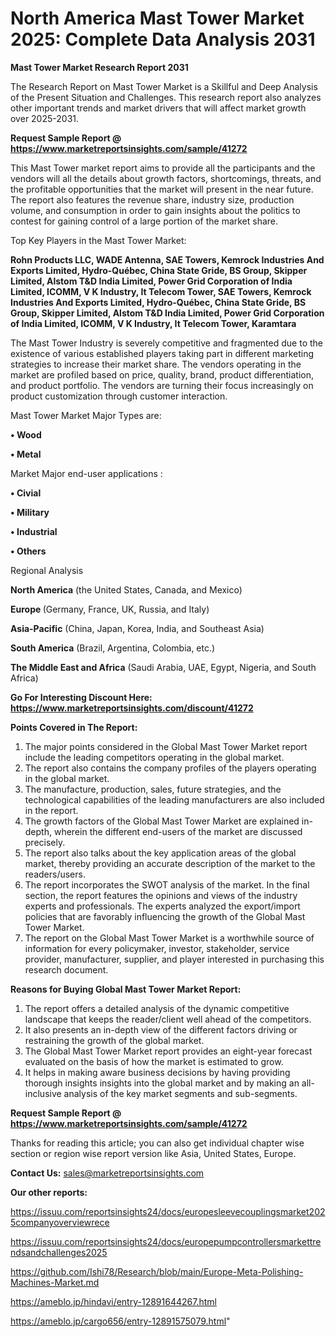 # North America Mast Tower Market 2025: Complete Data Analysis 2031

<strong>Mast Tower Market Research Report 2031</strong>

The Research Report on Mast Tower Market is a Skillful and Deep Analysis of the Present Situation and Challenges. This research report also analyzes other important trends and market drivers that will affect market growth over 2025-2031.

<strong>Request Sample Report @ <a href=https://www.marketreportsinsights.com/sample/41272>https://www.marketreportsinsights.com/sample/41272</a></strong>

This Mast Tower market report aims to provide all the participants and the vendors will all the details about growth factors, shortcomings, threats, and the profitable opportunities that the market will present in the near future. The report also features the revenue share, industry size, production volume, and consumption in order to gain insights about the politics to contest for gaining control of a large portion of the market share.

Top Key Players in the Mast Tower Market:

<strong>Rohn Products LLC, WADE Antenna, SAE Towers, Kemrock Industries And Exports Limited, Hydro-Québec, China State Gride, BS Group, Skipper Limited, Alstom T&D India Limited, Power Grid Corporation of India Limited, ICOMM, V K Industry, It Telecom Tower, SAE Towers, Kemrock Industries And Exports Limited, Hydro-Québec, China State Gride, BS Group, Skipper Limited, Alstom T&D India Limited, Power Grid Corporation of India Limited, ICOMM, V K Industry, It Telecom Tower, Karamtara</strong>

The Mast Tower Industry is severely competitive and fragmented due to the existence of various established players taking part in different marketing strategies to increase their market share. The vendors operating in the market are profiled based on price, quality, brand, product differentiation, and product portfolio. The vendors are turning their focus increasingly on product customization through customer interaction.

Mast Tower Market Major Types are:

<strong>•  Wood

•  Metal</strong>

Market Major end-user applications :

<strong>•  Civial

•  Military

•  Industrial

•  Others</strong>

Regional Analysis

</u><strong><b>North America</b></strong> (the United States, Canada, and Mexico)

<strong><b>Europe </b></strong>(Germany, France, UK, Russia, and Italy)

<strong><b>Asia-Pacific</b></strong> (China, Japan, Korea, India, and Southeast Asia)

<strong><b>South America</b></strong> (Brazil, Argentina, Colombia, etc.)

<strong><b>The Middle East and Africa</b></strong> (Saudi Arabia, UAE, Egypt, Nigeria, and South Africa)

<strong>Go For Interesting Discount Here: <a href=https://www.marketreportsinsights.com/discount/41272>https://www.marketreportsinsights.com/discount/41272</a></strong>

<strong>Points Covered in The Report:</strong>
<ol>
  <li>The major points considered in the Global Mast Tower Market report include the leading competitors operating in the global market.</li>
  <li>The report also contains the company profiles of the players operating in the global market.</li>
  <li>The manufacture, production, sales, future strategies, and the technological capabilities of the leading manufacturers are also included in the report.</li>
  <li>The growth factors of the Global Mast Tower Market are explained in-depth, wherein the different end-users of the market are discussed precisely.</li>
  <li>The report also talks about the key application areas of the global market, thereby providing an accurate description of the market to the readers/users.</li>
  <li>The report incorporates the SWOT analysis of the market. In the final section, the report features the opinions and views of the industry experts and professionals. The experts analyzed the export/import policies that are favorably influencing the growth of the Global Mast Tower Market.</li>
  <li>The report on the Global Mast Tower Market is a worthwhile source of information for every policymaker, investor, stakeholder, service provider, manufacturer, supplier, and player interested in purchasing this research document.</li>
</ol>
<strong>Reasons for Buying Global Mast Tower Market Report:</strong>

<ol>
  <li>The report offers a detailed analysis of the dynamic competitive landscape that keeps the reader/client well ahead of the competitors.</li>
  <li>It also presents an in-depth view of the different factors driving or restraining the growth of the global market.</li>
  <li>The Global Mast Tower Market report provides an eight-year forecast evaluated on the basis of how the market is estimated to grow.</li>
  <li>It helps in making aware business decisions by having providing thorough insights insights into the global market and by making an all-inclusive analysis of the key market segments and sub-segments.</li>
</ol>
<strong>Request Sample Report @ <a href=https://www.marketreportsinsights.com/sample/41272>https://www.marketreportsinsights.com/sample/41272</a></strong>


Thanks for reading this article; you can also get individual chapter wise section or region wise report version like Asia, United States, Europe.

<strong>Contact Us:</strong>
sales@marketreportsinsights.com

<strong>Our other reports:</strong>

<a href=https://issuu.com/reportsinsights24/docs/europesleevecouplingsmarket2025companyoverviewrece>https://issuu.com/reportsinsights24/docs/europesleevecouplingsmarket2025companyoverviewrece</a>

<a href=https://issuu.com/reportsinsights24/docs/europepumpcontrollersmarkettrendsandchallenges2025>https://issuu.com/reportsinsights24/docs/europepumpcontrollersmarkettrendsandchallenges2025</a>

<a href=https://github.com/Ishi78/Research/blob/main/Europe-Meta-Polishing-Machines-Market.md>https://github.com/Ishi78/Research/blob/main/Europe-Meta-Polishing-Machines-Market.md</a>

<a href=https://ameblo.jp/hindavi/entry-12891644267.html>https://ameblo.jp/hindavi/entry-12891644267.html</a>

<a href=https://ameblo.jp/cargo656/entry-12891575079.html>https://ameblo.jp/cargo656/entry-12891575079.html</a>"
